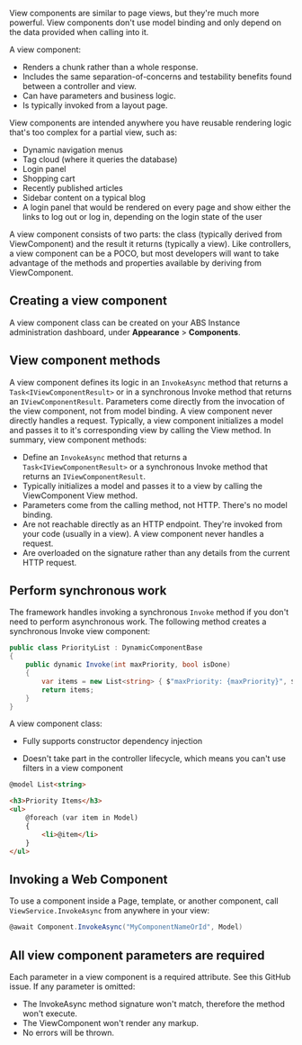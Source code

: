View components are similar to page views, but they're much more powerful. View components don't use model binding and only depend on the data provided when calling into it. 


A view component:

- Renders a chunk rather than a whole response.
- Includes the same separation-of-concerns and testability benefits found between a controller and view.
- Can have parameters and business logic.
- Is typically invoked from a layout page.

View components are intended anywhere you have reusable rendering logic that's too complex for a partial view, such as:

- Dynamic navigation menus
- Tag cloud (where it queries the database)
- Login panel
- Shopping cart
- Recently published articles
- Sidebar content on a typical blog
- A login panel that would be rendered on every page and show either the links to log out or log in, depending on the login state of the user

A view component consists of two parts: the class (typically derived from ViewComponent) and the result it returns (typically a view). Like controllers, a view component can be a POCO, but most developers will want to take advantage of the methods and properties available by deriving from ViewComponent.

## Creating a view component
A view component class can be created on your ABS Instance administration dashboard, under **Appearance** > **Components**.


## View component methods
A view component defines its logic in an `InvokeAsync` method that returns a `Task<IViewComponentResult>` or in a synchronous Invoke method that returns an `IViewComponentResult`. Parameters come directly from the invocation of the view component, not from model binding. A view component never directly handles a request. Typically, a view component initializes a model and passes it to it's corresponding view by calling the View method. In summary, view component methods:

- Define an `InvokeAsync` method that returns a `Task<IViewComponentResult>` or a synchronous Invoke method that returns an `IViewComponentResult`.
- Typically initializes a model and passes it to a view by calling the ViewComponent View method.
- Parameters come from the calling method, not HTTP. There's no model binding.
- Are not reachable directly as an HTTP endpoint. They're invoked from your code (usually in a view). A view component never handles a request.
- Are overloaded on the signature rather than any details from the current HTTP request.

## Perform synchronous work
The framework handles invoking a synchronous `Invoke` method if you don't need to perform asynchronous work. The following method creates a synchronous Invoke view component:

``` csharp
public class PriorityList : DynamicComponentBase
{
    public dynamic Invoke(int maxPriority, bool isDone)
    {
        var items = new List<string> { $"maxPriority: {maxPriority}", $"isDone: {isDone}" };
        return items;
    }
}
```

A view component class:

- Fully supports constructor dependency injection

- Doesn't take part in the controller lifecycle, which means you can't use filters in a view component

``` html
@model List<string>

<h3>Priority Items</h3>
<ul>
    @foreach (var item in Model)
    {
        <li>@item</li>
    }
</ul>
```


## Invoking a Web Component
To use a component inside a Page, template, or another component, call `ViewService.InvokeAsync` from anywhere in your view:

``` csharp
@await Component.InvokeAsync("MyComponentNameOrId", Model)
```


## All view component parameters are required
Each parameter in a view component is a required attribute. See this GitHub issue. If any parameter is omitted:

- The InvokeAsync method signature won't match, therefore the method won't execute.
- The ViewComponent won't render any markup.
- No errors will be thrown.